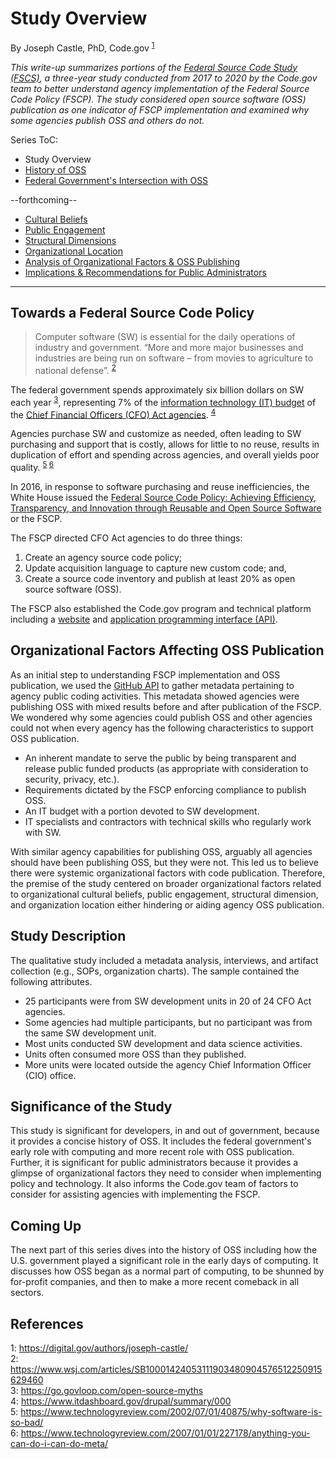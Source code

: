 # Study Overview
By Joseph Castle, PhD, Code.gov <sup>[1](#fn1)</sup>

*This write-up summarizes portions of the [Federal Source Code Study (FSCS)](https://github.com/GSA/code-gov/blob/master/docs/FederalSourceCodeStudy/FederalSourceCodeStudy.pdf), a three-year study conducted from 2017 to 2020 by the Code.gov team to better understand agency implementation of the Federal Source Code Policy (FSCP). The study considered open source software (OSS) publication as one indicator of FSCP implementation and examined why some agencies publish OSS and others do not.*

Series ToC:
- Study Overview
- [History of OSS](history_of_OSS.md)
- [Federal Government's Intersection with OSS](govt_intersection_OSS.md)

--forthcoming--
- [Cultural Beliefs](#)
- [Public Engagement](#)
- [Structural Dimensions](#)
- [Organizational Location](#)
- [Analysis of Organizational Factors & OSS Publishing](#)
- [Implications & Recommendations for Public Administrators](#)

---

## Towards a Federal Source Code Policy

> Computer software (SW) is essential for the daily operations of industry and government. “More and more major businesses and industries are being run on software – from movies to agriculture to national defense”. <sup>[2](#fn2)</sup>

The federal government spends approximately six billion dollars on SW each year <sup>[3](#fn3)</sup>, representing 7% of the [information technology (IT) budget](https://itdashboard.gov/) of the [Chief Financial Officers (CFO) Act agencies](https://en.wikipedia.org/wiki/Chief_Financial_Officers_Act). <sup>[4](#fn4)</sup>

Agencies purchase SW and customize as needed, often leading to SW purchasing and support that is costly, allows for little to no reuse, results in duplication of effort and spending across agencies, and overall yields poor quality. <sup>[5](#fn5) </sup><sup>[6](#fn6)</sup>

In 2016, in response to software purchasing and reuse inefficiencies, the White House issued the [Federal Source Code Policy: Achieving Efficiency, Transparency, and Innovation through Reusable and Open Source Software](https://sourcecode.cio.gov/) or the FSCP. 

The FSCP directed CFO Act agencies to do three things: 
1. Create an agency source code policy; 
2. Update acquisition language to capture new custom code; and, 
3. Create a source code inventory and publish at least 20% as open source software (OSS). 

The FSCP also established the Code.gov program and technical platform including a [website](https://code.gov/) and [application programming interface (API)](https://open.gsa.gov/api/codedotgov/).

## Organizational Factors Affecting OSS Publication

As an initial step to understanding FSCP implementation and OSS publication, we used the [GitHub API](https://developer.github.com/v3/) to gather metadata pertaining to agency public coding activities. This metadata showed agencies were publishing OSS with mixed results before and after publication of the FSCP. We wondered why some agencies could publish OSS and other agencies could not when every agency has the following characteristics to support OSS publication.

- An inherent mandate to serve the public by being transparent and release public funded products (as appropriate with consideration to security, privacy, etc.).
- Requirements dictated by the FSCP enforcing compliance to publish OSS.
- An IT budget with a portion devoted to SW development.
- IT specialists and contractors with technical skills who regularly work with SW.

With similar agency capabilities for publishing OSS, arguably all agencies should have been publishing OSS, but they were not. This led us to believe there were  systemic organizational factors with code publication. Therefore, the premise of the study centered on broader organizational factors related to organizational cultural beliefs, public engagement, structural dimension, and organization location either hindering or aiding agency OSS publication.

## Study Description

The qualitative study included a metadata analysis, interviews, and artifact collection (e.g., SOPs, organization charts). The sample contained the following attributes.

- 25 participants were from SW development units in 20 of 24 CFO Act agencies. 
- Some agencies had multiple participants, but no participant was from the same SW development unit.
- Most units conducted SW development and data science activities.
- Units often consumed more OSS than they published.
- More units were located outside the agency Chief Information Officer (CIO) office.

## Significance of the Study

This study is significant for developers, in and out of government, because it provides a concise history of OSS. It includes the federal government's early role with computing and more recent role with OSS publication. Further, it is significant for public administrators because it provides a glimpse of organizational factors they need to consider when implementing policy and technology. It also informs the Code.gov team of factors to consider for assisting agencies with implementing the FSCP.

## Coming Up

The next part of this series dives into the history of OSS including how the U.S. government played a significant role in the early days of computing. It discusses how OSS began as a normal part of computing, to be shunned by for-profit companies, and then to make a more recent comeback in all sectors.

## References

<a name='fn1'>1</a>: https://digital.gov/authors/joseph-castle/  
<a name='fn2'>2</a>: https://www.wsj.com/articles/SB10001424053111903480904576512250915629460  
<a name='fn3'>3</a>: https://go.govloop.com/open-source-myths  
<a name='fn4'>4</a>: https://www.itdashboard.gov/drupal/summary/000  
<a name='fn5'>5</a>: https://www.technologyreview.com/2002/07/01/40875/why-software-is-so-bad/  
<a name='fn5'>6</a>: https://www.technologyreview.com/2007/01/01/227178/anything-you-can-do-i-can-do-meta/